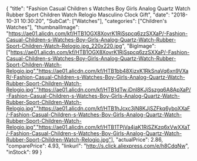 {
	"title": "Fashion Casual Children s Watches Boy Girls Analog Quartz Watch Rubber Sport Children Watch Relogio Masculino Clock Gift",
	"date": "2018-10-31 10:30:20",
	"SubCat": ["Watches"],
	"categories": ["Children's Watches"],
	"thumbnailImage": "https://ae01.alicdn.com/kf/HTB1OGX8XovrK1RjSspcq6zzSXXaP/-Fashion-Casual-Children-s-Watches-Boy-Girls-Analog-Quartz-Watch-Rubber-Sport-Children-Watch-Relogio.jpg_220x220.jpg",
	"BigImage": ["https://ae01.alicdn.com/kf/HTB1OGX8XovrK1RjSspcq6zzSXXaP/-Fashion-Casual-Children-s-Watches-Boy-Girls-Analog-Quartz-Watch-Rubber-Sport-Children-Watch-Relogio.jpg","https://ae01.alicdn.com/kf/HTB1bb48XizxK1RkSnaVq6xn9VXaR/-Fashion-Casual-Children-s-Watches-Boy-Girls-Analog-Quartz-Watch-Rubber-Sport-Children-Watch-Relogio.jpg","https://ae01.alicdn.com/kf/HTB1dTw.iDnI8KJjSszgq6A8ApXaP/-Fashion-Casual-Children-s-Watches-Boy-Girls-Analog-Quartz-Watch-Rubber-Sport-Children-Watch-Relogio.jpg","https://ae01.alicdn.com/kf/HTB1hJcxc3jN8KJjSZFkq6yboXXaF/-Fashion-Casual-Children-s-Watches-Boy-Girls-Analog-Quartz-Watch-Rubber-Sport-Children-Watch-Relogio.jpg","https://ae01.alicdn.com/kf/HTB1TPjVa4jaK1RjSZKzq6xVwXXaT/-Fashion-Casual-Children-s-Watches-Boy-Girls-Analog-Quartz-Watch-Rubber-Sport-Children-Watch-Relogio.jpg"],
	"actualPrice": 2.86,
	"comparePrice": 4.93,
	"linkurl": "http://s.click.aliexpress.com/e/h8CdqNw",
	"inStock": 99
}
